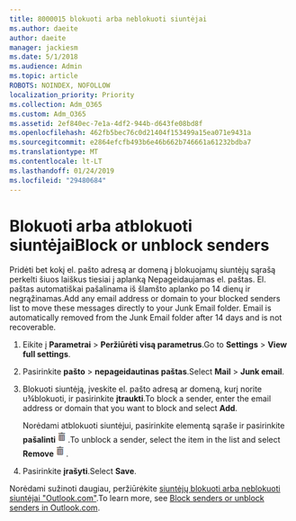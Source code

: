 ```yaml
---
title: 8000015 blokuoti arba neblokuoti siuntėjai
ms.author: daeite
author: daeite
manager: jackiesm
ms.date: 5/1/2018
ms.audience: Admin
ms.topic: article
ROBOTS: NOINDEX, NOFOLLOW
localization_priority: Priority
ms.collection: Adm_O365
ms.custom: Adm_O365
ms.assetid: 2ef840ec-7e1a-4df2-944b-d643fe08bd8f
ms.openlocfilehash: 462fb5bec76c0d21404f153499a15ea071e9431a
ms.sourcegitcommit: e2864efcfb493b6e46b662b746661a61232bdba7
ms.translationtype: MT
ms.contentlocale: lt-LT
ms.lasthandoff: 01/24/2019
ms.locfileid: "29480684"
---
```

# <a name="block-or-unblock-senders"></a><span data-ttu-id="251bc-102">Blokuoti arba atblokuoti siuntėjai</span><span class="sxs-lookup"><span data-stu-id="251bc-102">Block or unblock senders</span></span>

<span data-ttu-id="251bc-p101">Pridėti bet kokį el. pašto adresą ar domeną į blokuojamų siuntėjų sąrašą perkelti šiuos laiškus tiesiai į aplanką Nepageidaujamas el. paštas. El. paštas automatiškai pašalinama iš šlamšto aplanko po 14 dienų ir negrąžinamas.</span><span class="sxs-lookup"><span data-stu-id="251bc-p101">Add any email address or domain to your blocked senders list to move these messages directly to your Junk Email folder. Email is automatically removed from the Junk Email folder after 14 days and is not recoverable.</span></span>
  
1. <span data-ttu-id="251bc-105">Eikite į **Parametrai** \> **Peržiūrėti visą parametrus**.</span><span class="sxs-lookup"><span data-stu-id="251bc-105">Go to **Settings** \> **View full settings**.</span></span> 
    
2. <span data-ttu-id="251bc-106">Pasirinkite **pašto** \> **nepageidautinas paštas**.</span><span class="sxs-lookup"><span data-stu-id="251bc-106">Select **Mail** \> **Junk email**.</span></span> 
    
3. <span data-ttu-id="251bc-107">Blokuoti siuntėją, įveskite el. pašto adresą ar domeną, kurį norite u¾blokuoti, ir pasirinkite **įtraukti**.</span><span class="sxs-lookup"><span data-stu-id="251bc-107">To block a sender, enter the email address or domain that you want to block and select **Add**.</span></span> 
    
    <span data-ttu-id="251bc-108">Norėdami atblokuoti siuntėjui, pasirinkite elementą sąraše ir pasirinkite **pašalinti**![panaikinti](media/deb47846-8483-4f9d-813a-fc8fe288b583.png).</span><span class="sxs-lookup"><span data-stu-id="251bc-108">To unblock a sender, select the item in the list and select **Remove**![Delete](media/deb47846-8483-4f9d-813a-fc8fe288b583.png).</span></span>
    
4. <span data-ttu-id="251bc-109">Pasirinkite **įrašyti**.</span><span class="sxs-lookup"><span data-stu-id="251bc-109">Select **Save**.</span></span> 
    
<span data-ttu-id="251bc-110">Norėdami sužinoti daugiau, peržiūrėkite [siuntėjų blokuoti arba neblokuoti siuntėjai "Outlook.com"](https://go.microsoft.com/fwlink/p/?linkid=873133).</span><span class="sxs-lookup"><span data-stu-id="251bc-110">To learn more, see [Block senders or unblock senders in Outlook.com](https://go.microsoft.com/fwlink/p/?linkid=873133).</span></span>
  

